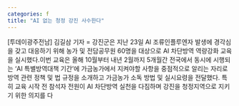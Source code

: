 ```yaml
---
categories: f
title: "AI 없는 청정 강진 사수한다"
---
```

[투데이광주전남] 김길삼 기자 = 강진군은 지난 23일 AI 조류인플루엔자 발생에 경각심을 갖고 대응하기 위해 농가 및 전담공무원 60명을 대상으로 AI 차단방역 역량강화 교육을 실시했다.이번 교육은 올해 10월부터 내년 2월까지 5개월간 전국에서 동시에 시행되는 ‘AI 특별방역대책 기간’에 가금농가에서 지켜야할 사항을 중점적으로 알리는 자리로 방역 관련 정책 및 법 규정을 소개하고 가금농가 소독 방법 및 실시요령을 전달했다. 특히 교육 시작 전 참석자 전원이 AI 차단방역 실천을 다짐하며 강진을 청정지역으로 지키기 위한 의지를 다